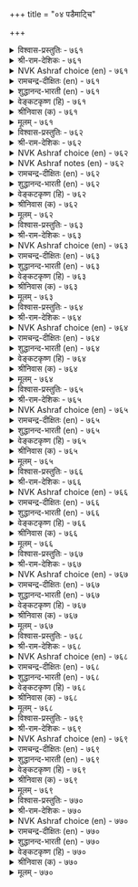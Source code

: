 +++
title = "०४ पडैमाट्चि"

+++


<details><summary>विश्वास-प्रस्तुतिः - ७६१</summary>

उऱुप्पमैन्दु ऊऱञ्जा वॆल्बडै वेन्दऩ्
वॆऱुक्कैयुळ् ऎल्लाम् तलै। ७६१
</details>

<details><summary>श्री-राम-देशिकः - ७६१</summary>

अधिकारः ७७. सैन्यप्रयोजनम्  
चतुरङ्गसमायुक्तं मृतिभीतिविवर्जितम् ।  
सैन्यं जयप्रदं राज्ञामुत्तं भाग्यमुच्यते ॥ ७६१॥
</details>

<details><summary>NVK Ashraf choice (en) - ७६१</summary>

०७६१
A well organized army unafraid of obstacles
Is a ruler's greatest of all possessions.
(N.V.K. Ashraf)
</details>

<details><summary>रामचन्द्र-दीक्षितः (en) - ७६१</summary>

761\. uṟuppu amaintu, ūṟu añcā, vel paṭai-vēntaṉ  
veṟukkaiyuḷ ellām talai.

761\. A well-equipped and fearlessly conquering army is the foremost wealth of a king.  
</details>

<details><summary>शुद्धानन्द-भारती (en) - ७६१</summary>

1\. உறுப்பமைந்து ஊறஞ்சா வெல்படை வேந்தன்  
வெறுக்கையு ளெல்லாம் தலை  
The daring well-armed winning force  
Is king's treasure and main resource.        761  
</details>

<details><summary>वेङ्कटकृष्ण (हि) - ७६१</summary>

761
सब अंगों से युक्त हो, क्षत से जो निर्भीक ।  
जयी सैन्य है भूप के, ऐश्वर्यों में नीक ॥
</details>

<details><summary>श्रीनिवास (क) - ७६१</summary>

761. चतुरङ्ग बलवन्नु कूडिकुण्डु, गायगळिगॆ अञ्जदॆ शत्रुगळॊन्दिगॆ होराडि जय तरुवन्थ् पडॆयु अरसन
सॊत्तुगळल्लॆल्ला मिगिलादुदॆनिसुवुदु.

</details>

<details><summary>मूलम् - ७६१</summary>

उऱुप्पमैन्दु ऊऱञ्जा वॆल्बडै वेन्दऩ्
वॆऱुक्कैयुळ् ऎल्लाम् तलै। ७६१
</details>

<details><summary>विश्वास-प्रस्तुतिः - ७६२</summary>

उलैविडत्तु ऊऱञ्जा वऩ्कण् तॊलैविडत्तुत्
तॊल्बडैक् कल्लाल् अरिदु। ७६२
</details>

<details><summary>श्री-राम-देशिकः - ७६२</summary>

विपत्काले स्वयं शीर्णं भृत्वापि धृतिमत्तया ।  
स्थातुं शक्नोति तत् सैन्यं यन्मूलबलसंज्ञितम् ॥ ७६२॥
</details>

<details><summary>NVK Ashraf choice (en) - ७६२</summary>

०७६२
Only seasoned armies show courage in dire straits,
To stand fearless despite decimation.
(P.S. Sundaram), (K. Kannan)
</details>

<details><summary>NVK Ashraf notes (en) - ७६२</summary>

७६२. (K.R. Srinivasa Iyengar) gives an abstract translation: "When things go wrong, only veterans can stem the rot and turn the tide"
</details>

<details><summary>रामचन्द्र-दीक्षितः (en) - ७६२</summary>

762\. ulaivu iṭattu ūṟu añcā vaṉkaṇ, tolaivu iṭattu,  
tol paṭaikku allāl, aritu.

762\. The heroic valour of rallying round the king even in adversity is peculiar to hereditary force, and not to others.  
</details>

<details><summary>शुद्धानन्द-भारती (en) - ७६२</summary>

2\. உலைவிடத்து ஊறஞ்சா வன்கண் தொலைவிடத்துத்  
தொல்படைக் கல்லால் அரிது  
Through shots and wounds brave heroes hold  
Quailing not in fall, the field.        762  
</details>

<details><summary>वेङ्कटकृष्ण (हि) - ७६२</summary>

762
छोटा फिर भी विपद में, निर्भय सहना चोट ।  
यह साहस संभव नहीं, मूल सैन्य को छोड़ ॥
</details>

<details><summary>श्रीनिवास (क) - ७६२</summary>

762. तन्न बल कुन्दि होराटदल्लि अळिवु बन्दागलू, सङ्कटगळिगॆ हॆदरदॆ अरसन बॆङ्गावलिगॆ निल्लुव ऎदॆगारिकॆ,
परम्परागतवाद हिरिमॆयुळ्ळ पडॆगल्लदॆ बेरॆ पडॆगळिगॆ साध्यविल्ल.

</details>

<details><summary>मूलम् - ७६२</summary>

उलैविडत्तु ऊऱञ्जा वऩ्कण् तॊलैविडत्तुत्
तॊल्बडैक् कल्लाल् अरिदु। ७६२
</details>

<details><summary>विश्वास-प्रस्तुतिः - ७६३</summary>

ऒलित्तक्काल् ऎऩ्ऩाम् उवरि ऎलिप्पगै
नागम् उयिर्प्पक् कॆडुम्। ७६३
</details>

<details><summary>श्री-राम-देशिकः - ७६३</summary>

मृषका मिलिताः शब्दं कुर्वन्तु भुजगान्तिके ।  
वृथा तद् भुजगोच्छवासस्पर्शान्नश्यन्ति ते क्षणात् ॥ ७६३॥
</details>

<details><summary>NVK Ashraf choice (en) - ७६३</summary>

०७६३
So what if an army of rats roar like the sea?
The hiss of a cobra will silence it.
(Satguru Subramuniyaswami), (P.S. Sundaram)
</details>

<details><summary>रामचन्द्र-दीक्षितः (en) - ७६३</summary>

763\. olittakkāl eṉ ām, uvari elippakai?  
nākam uyirppa, keṭum.

763\. The hiss of a cobra stills for ever an army of rats as vast as the ocean.  
</details>

<details><summary>शुद्धानन्द-भारती (en) - ७६३</summary>

3\. ஒலித்தக்கால் என்னாம் உவரி எலிப்பகை  
நாகம் உயிர்ப்பக் கெடும்  
Sea-like ratfoes roar ... What if?  
They perish at a cobra's whiff.        763  
</details>

<details><summary>वेङ्कटकृष्ण (हि) - ७६३</summary>

763
चूहे-शत्रु समुद्र सम, गरजें तो क्या कष्ट ।  
सर्पराज फुफकारते, होते हैं सब नष्ट ॥
</details>

<details><summary>श्रीनिवास (क) - ७६३</summary>

763. इलिगळ समूहवु (शत्रुसेनॆ) भोर्गरॆव कडलिनन्तॆ गर्जिसिदर नागरहाविगॆ हानियेनु? आ नागरहावु ऒम्मॆ उसिरु
बिट्टरॆ साकु इलिगळॆल्ल नाशवागुवुदु.

</details>

<details><summary>मूलम् - ७६३</summary>

ऒलित्तक्काल् ऎऩ्ऩाम् उवरि ऎलिप्पगै
नागम् उयिर्प्पक् कॆडुम्। ७६३
</details>

<details><summary>विश्वास-प्रस्तुतिः - ७६४</summary>

अऴिविऩ्ऱि अऱैबोगा तागि वऴिवन्द
वऩ्क णदुवे पडै। ७६४
</details>

<details><summary>श्री-राम-देशिकः - ७६४</summary>

अप्रधर्ष्या परैर्नैव शक्या वञ्चयितुं परैः ।  
परम्परागता धैर्ययुता सेनेति कथ्यते ॥ ७६४॥
</details>

<details><summary>NVK Ashraf choice (en) - ७६४</summary>

०७६४
A true army has a long tradition of valour
And knows neither defeat nor desertion. *
(Satguru Subramuniyaswami)
</details>

<details><summary>रामचन्द्र-दीक्षितः (en) - ७६४</summary>

764\. aḻivu iṉṟu, aṟaipōkātu āki, vaḻivanta  
vaṉkaṇatuvē-paṭai.

764\. It is a heroic force that is hereditary, undiminished in powers and not undermined by the enemy.  
</details>

<details><summary>शुद्धानन्द-भारती (en) - ७६४</summary>

4\. அழிவின்று அறைபோகா தாகி வழிவந்த  
வன்க ணதுவே படை.  
The army guards its genial flame  
Not crushed, routed nor marred in name.        764  
</details>

<details><summary>वेङ्कटकृष्ण (हि) - ७६४</summary>

764
अविनाशी रहते हुए, छल का हो न शिकार ।  
पुश्तैनी साहस जहाँ, वही सैन्य निर्धार ॥
</details>

<details><summary>श्रीनिवास (क) - ७६४</summary>

764. युद्ध कणदल्लि अळिविल्लदॆ, हगॆगळ वञ्चनॆगॆ तुत्तागदॆ, परम्परॆयिन्द बन्द पराक्रमवुळ्ळदॆ अरसन
पडॆयॆनिसिकॊळ्ळुवुदु.

</details>

<details><summary>मूलम् - ७६४</summary>

अऴिविऩ्ऱि अऱैबोगा तागि वऴिवन्द
वऩ्क णदुवे पडै। ७६४
</details>

<details><summary>विश्वास-प्रस्तुतिः - ७६५</summary>

कूऱ्ऱुडऩ्ऱु मेल्वरिऩुम् कूडि ऎदिर्निऱ्कुम्
आऱ्ऱ लदुवे पडै। ७६५
</details>

<details><summary>श्री-राम-देशिकः - ७६५</summary>

युद्धं करोतु कुपितः स्वयमागत्य चान्तकः ।  
स्थातुं धैर्येण तस्याग्रे या शक्ता सैव वाहिनी ॥ ७६५॥
</details>

<details><summary>NVK Ashraf choice (en) - ७६५</summary>

०७६५
A capable army stands together and defies
Even if yama attacks in fury. *
(P.S. Sundaram), (W.H. Drew and J. Lazarus)
</details>

<details><summary>रामचन्द्र-दीक्षितः (en) - ७६५</summary>

765\. kūṟṟu uṭaṉṟu mēlvariṉum, kūṭi, etir niṟkum  
āṟṟalatuvē-paṭai.

765\. A valiant army faces courageously the advancing foe even when led by the God of Death.  
</details>

<details><summary>शुद्धानन्द-भारती (en) - ७६५</summary>

5\. கூற்றுடன்று மேல்வரினும் கூடி எதிர்நிற்கும்  
ஆற்ற லதுவே படை.  
The real army with rallied force  
Resists even Death-God fierce.        765  
</details>

<details><summary>वेङ्कटकृष्ण (हि) - ७६५</summary>

765
क्रोधिक हो यम आ भिड़े, फिर भी हो कर एक ।  
जो समर्थ मुठ-भेड़ में, सैन्य वही है नेक ॥
</details>

<details><summary>श्रीनिवास (क) - ७६५</summary>

765. यमने कोपगॊण्डु मेलॆ बिद्दरू, ऒन्दागि कूडि ऎदुरिसि निल्लुव ऎदॆगारिकॆयुळ्ळदे पडॆ ऎनिसिकॊळ्ळुवुदु.

</details>

<details><summary>मूलम् - ७६५</summary>

कूऱ्ऱुडऩ्ऱु मेल्वरिऩुम् कूडि ऎदिर्निऱ्कुम्
आऱ्ऱ लदुवे पडै। ७६५
</details>

<details><summary>विश्वास-प्रस्तुतिः - ७६६</summary>

मऱमाऩम् माण्ड वऴिच्चॆलवु तेऱ्ऱम्
ऎऩनाऩ्के एमम् पडैक्कु। ७६६
</details>

<details><summary>श्री-राम-देशिकः - ७६६</summary>

वीर्यं मानं तथा पूर्ववीराणां मार्गगामिता ।  
राजविश्वसपात्रत्वं चत्वारः सैन्यगा गुणाः ॥ ७६६॥
</details>

<details><summary>NVK Ashraf choice (en) - ७६६</summary>

०७६६
Valour, honour, tradition of chivalry and credibility;
These four alone are an army's safeguards. *
(W.H. Drew and J. Lazarus)
</details>

<details><summary>रामचन्द्र-दीक्षितः (en) - ७६६</summary>

766\. maṟam, māṉam, māṇṭa vaḻic celavu, tēṟṟam,  
eṉa nāṉkē ēmam, paṭaikku.

766\. Heroism, honour, tried policy and fidelity to the king, these four are an army’s shelter.  
</details>

<details><summary>शुद्धानन्द-भारती (en) - ७६६</summary>

6\. மறமானம் மாண்ட வழிச்செலவு தேற்றம்  
எனநான்கே ஏமம் படைக்கு.  
Manly army has merits four:-  
Stately-march, faith, honour, valour.        766  
</details>

<details><summary>वेङ्कटकृष्ण (हि) - ७६६</summary>

766
शौर्य, मान, विश्वस्तता, करना सद्‍व्यवहार ।  
ये ही सेना के लिये, रक्षक गुण हैं चार ॥
</details>

<details><summary>श्रीनिवास (क) - ७६६</summary>

766. पराक्रम, अभिमान, तन्न हिन्दिन वीररु तुळिद हादियल्लि मुन्नुग्गुव नडॆ, अरसन विश्वास मन्नुव नाल्कु
गुणगळे पडॆगॆ बॆङ्गावलागुवुदु.

</details>

<details><summary>मूलम् - ७६६</summary>

मऱमाऩम् माण्ड वऴिच्चॆलवु तेऱ्ऱम्
ऎऩनाऩ्के एमम् पडैक्कु। ७६६
</details>

<details><summary>विश्वास-प्रस्तुतिः - ७६७</summary>

तार्दाङ्गिच् चॆल्वदु ताऩै तलैवन्द
पोर्दाङ्गुम् तऩ्मै अऱिन्दु। ७६७
</details>

<details><summary>श्री-राम-देशिकः - ७६७</summary>

प्राप्तारिवारणोपायं बुद्ध्वा व्युहं विद्याय च ।  
रिपुसैन्यविनाशाय प्रस्थानं सैन्यलक्षणम् ॥ ७६७॥
</details>

<details><summary>NVK Ashraf choice (en) - ७६७</summary>

०७६७
An army should withstand and confound
The foe's tactics, and advance.
(P.S. Sundaram)
</details>

<details><summary>रामचन्द्र-दीक्षितः (en) - ७६७</summary>

767\. tār tāṅkic celvatu tāṉai-talaivanta  
pōr tāṅkum taṉmai aṟintu.

767\. That alone is an army which understands the enemy’s tactics, and fearlessly advances.  
</details>

<details><summary>शुद्धानन्द-भारती (en) - ७६७</summary>

7\. தார்தாங்கிச் செல்வது தானை தலைவந்த  
போர்தாங்கும் தன்மை அறிந்து.  
Army sets on to face the foes  
Knowing how the trend of war goes.        767  
</details>

<details><summary>वेङ्कटकृष्ण (हि) - ७६७</summary>

767
चढ़ आने पर शत्रु के, व्यूह समझ रच व्यूह ।  
रोक चढ़ाई खुद चढ़े, यही सैन्य की रूह ॥
</details>

<details><summary>श्रीनिवास (क) - ७६७</summary>

767. तन्न मेलॆ बीळलु बन्द हगॆगळ पडॆयन्नु हिम्मॆट्टिसुव नॆलॆयन्नु तिळिदुकॊण्डु, शत्रु पडॆ तन्न बळि सारुव
मुन्नवे ताने मुन्नुग्गि नडॆयुवुदु पडॆ.

</details>

<details><summary>मूलम् - ७६७</summary>

तार्दाङ्गिच् चॆल्वदु ताऩै तलैवन्द
पोर्दाङ्गुम् तऩ्मै अऱिन्दु। ७६७
</details>

<details><summary>विश्वास-प्रस्तुतिः - ७६८</summary>

अडल्दगैयुम् आऱ्ऱलुम् इल्लॆऩिऩुम् ताऩै
पडैत्तगैयाल् पाडु पॆऱुम्। ७६८
</details>

<details><summary>श्री-राम-देशिकः - ७६८</summary>

पराभिघातसहनं युद्धकर्मप्रवीणता ।  
अभयं मास्तु वा व्यूहमात्रात् सेना वरा भवेत् ॥ ७६८॥
</details>

<details><summary>NVK Ashraf choice (en) - ७६८</summary>

०७६८
Even if lacking in virtue of offence and defence,
An army can gain fame by virtue of its size
(N.V.K. Ashraf)
</details>

<details><summary>रामचन्द्र-दीक्षितः (en) - ७६८</summary>

768\. aṭaltakaiyum, āṟṟalum, il eṉiṉum, tāṉai  
paṭait takaiyāṉ pāṭu peṟum.

768\. An army by mere show can achieve distinction though it may lack bold advance or even self-protection.  
</details>

<details><summary>शुद्धानन्द-भारती (en) - ७६८</summary>

8\. அடற்றகையும் ஆற்றலும் இல்லெனினும் தானை  
படைத்தகையால் பாடு பெறும்.  
Army gains force by grand array  
Lacking in stay or dash in fray.        768  
</details>

<details><summary>वेङ्कटकृष्ण (हि) - ७६८</summary>

768
यद्यपि संहारक तथा, सहन शक्ति से हीन ।  
तड़क-भड़क से पायगी, सेना नाम धुरीण ॥
</details>

<details><summary>श्रीनिवास (क) - ७६८</summary>

768. मेलॆ बिद्दु होराडुव कॆच्चु, पराक्रमवू इल्लवादरू, पडॆयु तानु युद्धवन्नु ऎदुरिसलु माडिकॊळ्ळुव
सिद्धत्र्यिन्दले हिरिमॆयन्नु पडॆयुवुदु.

</details>

<details><summary>मूलम् - ७६८</summary>

अडल्दगैयुम् आऱ्ऱलुम् इल्लॆऩिऩुम् ताऩै
पडैत्तगैयाल् पाडु पॆऱुम्। ७६८
</details>

<details><summary>विश्वास-प्रस्तुतिः - ७६९</summary>

सिऱुमैयुम् सॆल्लात् तुऩियुम् वऱुमैयुम्
इल्लायिऩ् वॆल्लुम् पडै। ७६९
</details>

<details><summary>श्री-राम-देशिकः - ७६९</summary>

यजमानेष्वविश्वासो दारिद्र्यमधिकं तथा ।  
द्वयं न स्याद्यादि तदा स्वल्पा सेनापि जेष्यति ॥ ७६९॥
</details>

<details><summary>NVK Ashraf choice (en) - ७६९</summary>

०७६९
An army can triumph if it is free from diminution,
Irrevocable aversion and poverty. *
(W.H. Drew and J. Lazarus)
</details>

<details><summary>रामचन्द्र-दीक्षितः (en) - ७६९</summary>

769\. ciṟumaiyum, cellāt tuṉiyum, vaṟumaiyum,  
illāyiṉ vellum, paṭai.

769\. It is a winning army which has neither littleness, nor irremovable bitterness and poverty.  
</details>

<details><summary>शुद्धानन्द-भारती (en) - ७६९</summary>

9\. சிறுமையும் செல்லாத் துனியும் வறுமையும்  
இல்லாயின் வெல்லும் படை.  
Army shall win if it is free  
From weakness, aversion, poverty.        769  
</details>

<details><summary>वेङ्कटकृष्ण (हि) - ७६९</summary>

769
लगातार करना घृणा, क्षय होना औ’ दैन्य ।  
जिसमें ये होते नहीं, पाता जय वह सैन्य ॥
</details>

<details><summary>श्रीनिवास (क) - ७६९</summary>

769. (गात्रदल्लि) किरिदागिरुवुदु, अनुचितवाद कोप मत्तु बडतन इवु इल्लवादल्लि पडॆयु युद्धदल्लि गॆल्लुत्तदॆ.

</details>

<details><summary>मूलम् - ७६९</summary>

सिऱुमैयुम् सॆल्लात् तुऩियुम् वऱुमैयुम्
इल्लायिऩ् वॆल्लुम् पडै। ७६९
</details>

<details><summary>विश्वास-प्रस्तुतिः - ७७०</summary>

निलैमक्कळ् साल उडैत्तॆऩिऩुम् ताऩै
तलैमक्कळ् इल्वऴि इल्। ७७०
</details>

<details><summary>श्री-राम-देशिकः - ७७०</summary>

चिरानुभवशीलैश्च वीरैर्युक्तापि वाहिनी ।  
सेनापतिविहीना सा महिमानं न विन्दते ॥ ७७०॥
</details>

<details><summary>NVK Ashraf choice (en) - ७७०</summary>

०७७०
However many and solid the soldiers,
An army without a chief will lose its way. *
(P.S. Sundaram)
</details>

<details><summary>रामचन्द्र-दीक्षितः (en) - ७७०</summary>

770\. nilai makkaḷ cāla uṭaittueṉiṉum, tāṉai  
talaimakkaḷ ilvaḻi il.

770\. Of what avail is the army of heroic warriors if there be no general to guide them?  
</details>

<details><summary>शुद्धानन्द-भारती (en) - ७७०</summary>

10\. நிலைமக்கள் சால உடைத்தெனினும் தானை  
தலைமக்கள் இல்வழி இல்.  
With troops in large numbers on rolls  
Army can't march missing gen'rals.        770  
</details>

<details><summary>वेङ्कटकृष्ण (हि) - ७७०</summary>

770
रखने पर भी सैन्य में, अगणित स्थायी वीर ।  
स्थायी वह रहता नहीं, बिन सेनापति धीर ॥
</details>

<details><summary>श्रीनिवास (क) - ७७०</summary>

770. स्थैर्यवुळ्ळ वीररु हलवु मुन्दि इद्दरू, सरियाद नायकरु इल्लवादले आ पडॆगॆ हिरिमॆ इल्लवागुवुदु.
</details>

<details><summary>मूलम् - ७७०</summary>

निलैमक्कळ् साल उडैत्तॆऩिऩुम् ताऩै
तलैमक्कळ् इल्वऴि इल्। ७७०
</details>

